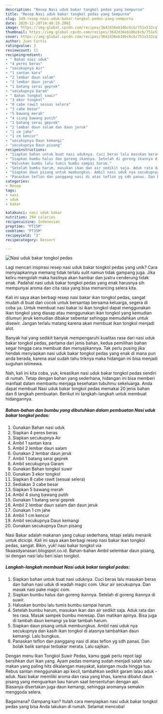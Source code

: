 ```yaml
---
description: "Resep Nasi uduk bakar tongkol pedas yang Sempurna"
title: "Resep Nasi uduk bakar tongkol pedas yang Sempurna"
slug: 349-resep-nasi-uduk-bakar-tongkol-pedas-yang-sempurna
date: 2020-12-20T14:48:19.200Z
image: https://img-global.cpcdn.com/recipes/3642d36eb18bc6cb/751x532cq70/nasi-uduk-bakar-tongkol-pedas-foto-resep-utama.jpg
thumbnail: https://img-global.cpcdn.com/recipes/3642d36eb18bc6cb/751x532cq70/nasi-uduk-bakar-tongkol-pedas-foto-resep-utama.jpg
cover: https://img-global.cpcdn.com/recipes/3642d36eb18bc6cb/751x532cq70/nasi-uduk-bakar-tongkol-pedas-foto-resep-utama.jpg
author: Juan Curtis
ratingvalue: 3
reviewcount: 11
recipeingredient:
- " Bahan nasi uduk"
- "4 peres beras"
- "secukupnya Air"
- "1 santan kara"
- "2 lembar daun salam"
- "2 lembar daun jeruk"
- "1 batang serai geprek"
- "secukupnya Garam"
- " Bahan tongkol suwir"
- "3 ekor tongkol"
- "8 cabe rawit sesuai selera"
- "3 cabe besar"
- "5 bawang merah"
- "4 siung bawang putih"
- "1 batang serai geprek"
- "2 lembar daun salam dan daun jeruk"
- "1 cm jahe"
- "1 cm kencur"
- "secukupnya Daun kemangi"
- "secukupnya Daun pisang"
recipeinstructions:
- "Siapkan bahan untuk buat nasi uduknya. Cuci beras lalu masukan beras dan bahan nasi uduk di wadah magic com. Ukur air secukupnya. Dan masak nasi pake magic com."
- "Siapkan bumbu halus dan goreng ikannya. Setelah di goreng ikannya di suwir."
- "Haluskan bumbu lalu tumis bumbu sampai harum."
- "Setelah bumbu harum, masukan ikan dan air sedikit saja. Aduk rata dan tes rasa. Masak sampek bumbu meresap. Dan matikan apinya. Bisa juga di tambah daun kemangi ya biar tambah harum."
- "Siapkan daun pisang untuk membungkus. Ambil nasi uduk nya secukupnya dan kasih ikan tongkol di atasnya tambahkan daun kemangi. Lalu bungkus."
- "Panaskan teflon dan panggang nasi di atas teflon yg sdh panas. Dan bolak balik sampai terbakar merata. Lalu sajikan."
categories:
- Resep
tags:
- nasi
- uduk
- bakar

katakunci: nasi uduk bakar 
nutrition: 294 calories
recipecuisine: Indonesian
preptime: "PT25M"
cooktime: "PT35M"
recipeyield: "3"
recipecategory: Dessert

---
```



![Nasi uduk bakar tongkol pedas](https://img-global.cpcdn.com/recipes/3642d36eb18bc6cb/751x532cq70/nasi-uduk-bakar-tongkol-pedas-foto-resep-utama.jpg)

Lagi mencari inspirasi resep nasi uduk bakar tongkol pedas yang unik? Cara menyiapkannya memang tidak terlalu sulit namun tidak gampang juga. Jika keliru mengolah maka hasilnya akan hambar dan justru cenderung tidak enak. Padahal nasi uduk bakar tongkol pedas yang enak harusnya sih mempunyai aroma dan cita rasa yang bisa memancing selera kita.

Kali ini saya akan berbagi resep nasi bakar ikan tongkol pedas, sangat mudah di buat dan cocok untuk bersantap bersama keluarga, segera di coba ya. Untuk membuat nasi bakar isi ikan tongkol dapat menggunakan ikan tongkol yang diasap atau menggunakan ikan tongkol yang kemudian dilumuri jeruk kemudian dibakar sebentar sehingga memudahkan untuk disewir. Jangan terlalu matang karena akan membuat ikan tongkol menjadi alot.

Banyak hal yang sedikit banyak mempengaruhi kualitas rasa dari nasi uduk bakar tongkol pedas, pertama dari jenis bahan, kedua pemilihan bahan segar hingga cara membuat dan menyajikannya. Tak perlu pusing jika hendak menyiapkan nasi uduk bakar tongkol pedas yang enak di mana pun anda berada, karena asal sudah tahu triknya maka hidangan ini bisa menjadi suguhan istimewa.


Nah, kali ini kita coba, yuk, kreasikan nasi uduk bakar tongkol pedas sendiri di rumah. Tetap dengan bahan yang sederhana, hidangan ini bisa memberi manfaat dalam membantu menjaga kesehatan tubuhmu sekeluarga. Anda dapat membuat Nasi uduk bakar tongkol pedas memakai 20 jenis bahan dan 6 langkah pembuatan. Berikut ini langkah-langkah untuk membuat hidangannya.

<!--inarticleads1-->

##### Bahan-bahan dan bumbu yang dibutuhkan dalam pembuatan Nasi uduk bakar tongkol pedas:

1. Gunakan  Bahan nasi uduk
1. Siapkan 4 peres beras
1. Siapkan secukupnya Air
1. Ambil 1 santan kara
1. Ambil 2 lembar daun salam
1. Gunakan 2 lembar daun jeruk
1. Ambil 1 batang serai geprek
1. Ambil secukupnya Garam
1. Gunakan  Bahan tongkol suwir
1. Gunakan 3 ekor tongkol
1. Siapkan 8 cabe rawit (sesuai selera)
1. Sediakan 3 cabe besar
1. Siapkan 5 bawang merah
1. Ambil 4 siung bawang putih
1. Gunakan 1 batang serai geprek
1. Ambil 2 lembar daun salam dan daun jeruk
1. Gunakan 1 cm jahe
1. Ambil 1 cm kencur
1. Ambil secukupnya Daun kemangi
1. Gunakan secukupnya Daun pisang


Nasi Bakar adalah makanan yang cukup sederhana, tetapi selalu menarik untuk dicicipi. Kali ini saya akan berbagi resep nasi bakar ikan tongkol pedas, sangat. Bikin, yuk! nasi bakar tongkol via fikaasdyanasari.blogspot.co.id. Bahan-bahan Ambil selembar daun pisang, isi dengan nasi lalu beri isian tongkol. 

<!--inarticleads2-->

##### Langkah-langkah membuat Nasi uduk bakar tongkol pedas:

1. Siapkan bahan untuk buat nasi uduknya. Cuci beras lalu masukan beras dan bahan nasi uduk di wadah magic com. Ukur air secukupnya. Dan masak nasi pake magic com.
1. Siapkan bumbu halus dan goreng ikannya. Setelah di goreng ikannya di suwir.
1. Haluskan bumbu lalu tumis bumbu sampai harum.
1. Setelah bumbu harum, masukan ikan dan air sedikit saja. Aduk rata dan tes rasa. Masak sampek bumbu meresap. Dan matikan apinya. Bisa juga di tambah daun kemangi ya biar tambah harum.
1. Siapkan daun pisang untuk membungkus. Ambil nasi uduk nya secukupnya dan kasih ikan tongkol di atasnya tambahkan daun kemangi. Lalu bungkus.
1. Panaskan teflon dan panggang nasi di atas teflon yg sdh panas. Dan bolak balik sampai terbakar merata. Lalu sajikan.


Dengan menu Ikan Tongkol Suwir Pedas, kamu ggak perlu repot lagi bersihkan duri ikan yang. Ayam pedas memang sudah menjadi salah satu makan yang paling hits dikalangan masyakat, kalangan muda hingga tua. Rebus santan menggunakan api kecil, tambahkan sedikit garam lalau aduk -aduk. Nasi bakar memiliki aroma dan rasa yang khas, karena dibalut daun pisang yang menguarkan bau harum saat bersentuhan dengan api. Biasanya disertakan juga daun kemangi, sehingga aromanya semakin menggoda selera. 

Bagaimana? Gampang kan? Itulah cara menyiapkan nasi uduk bakar tongkol pedas yang bisa Anda lakukan di rumah. Selamat mencoba!

